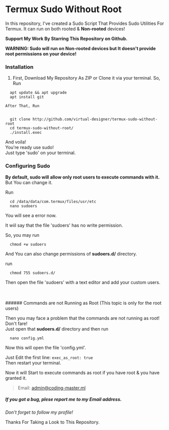 # Termux Sudo Without Root  
In this repository, I've created a Sudo Script That Provides Sudo Utilities For Termux. It can run on both rooted & **Non-rooted** devices!  

__Support My Work By Starring This Repository on Github.__  

**WARNING: Sudo will run on Non-rooted devices but It doesn't provide root permissions on your device!**  

### Installation  
  1. First, Download My Repository As ZIP or Clone it via your terminal. So, Run  
  ```
    apt update && apt upgrade  
    apt install git
  ```  

    After That, Run  


  ```  

    git clone http://github.com/virtual-designer/termux-sudo-without-root  
    cd termux-sudo-without-root/  
    ./install.exec
  ```  

  And voila!  
  You're ready use sudo!  
  Just type 'sudo' on your terminal.  
  
### Configuring Sudo  
  **By default, sudo will allow only root users to execute commands with it.**  
  But You can change it.  
  
  Run  
  ```
    cd /data/data/com.termux/files/usr/etc
    nano sudoers
  ```
  
  You will see a error now.  
  
  It wiil say that the file 'sudoers' has no write permission.  
  
  So, you may run  
  
  ```
    chmod +w sudoers
  ```  
  
  And You can also change permissions of **sudoers.d/** directory.  
  
  run  
  
  ```
    chmod 755 sudoers.d/
  ```  
  
  Then open the file 'sudoers' with a text editor and add your custom users.  
  
  <br>
  <br>
  ###### Commands are not Running as Root (This topic is only for the root users)
  
  Then you may face a problem that the commands are not running as root!  
  Don't fare!  
  Just open that **sudoers.d/** directory and then run  
  ```
    nano config.yml
  ```  
  
  Now this will open the file 'config.yml'.  
  
  Just Edit the first line:
    ```
      exec_as_root: true
    ```  
  Then restart your terminal.
  
  Now it will Start to execute commands as root if you have root & you have granted it.
  
> Email: admin@coding-master.ml  

##### If you got a bug, plese report me to my Email address.  


*Don't forget to follow my profile!*  

Thanks For Taking a Look to This Repository.

